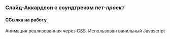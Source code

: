 ### Слайд-Аккардеон с соундтреком  _пет-проект_

#### [CСылка на работу](https://shassdooit.github.io/AvatarSlide/ "клик")

Анимация реализованная через CSS. Использован ванильный Javascript
